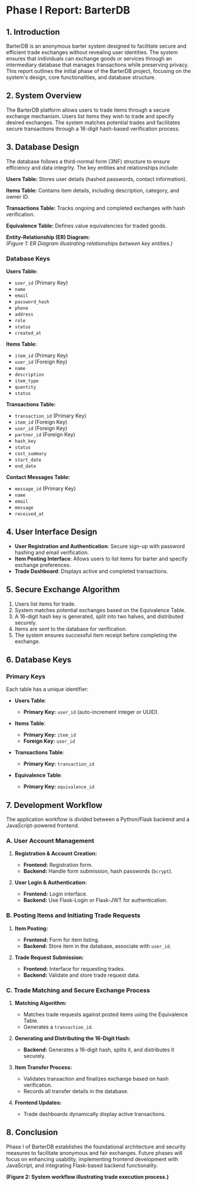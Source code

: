 # Phase I Report: BarterDB

## 1. Introduction
BarterDB is an anonymous barter system designed to facilitate secure and efficient trade exchanges without revealing user identities. The system ensures that individuals can exchange goods or services through an intermediary database that manages transactions while preserving privacy. This report outlines the initial phase of the BarterDB project, focusing on the system's design, core functionalities, and database structure.

## 2. System Overview
The BarterDB platform allows users to trade items through a secure exchange mechanism. Users list items they wish to trade and specify desired exchanges. The system matches potential trades and facilitates secure transactions through a 16-digit hash-based verification process.

## 3. Database Design

The database follows a third-normal form (3NF) structure to ensure efficiency and data integrity. The key entities and relationships include:

**Users Table:** Stores user details (hashed passwords, contact information).

**Items Table:** Contains item details, including description, category, and owner ID.

**Transactions Table:** Tracks ongoing and completed exchanges with hash verification.

**Equivalence Table:** Defines value equivalencies for traded goods.

**Entity-Relationship (ER) Diagram:**  
*(Figure 1: ER Diagram illustrating relationships between key entities.)*

### Database Keys

**Users Table:**

- `user_id` (Primary Key)
- `name`
- `email`
- `password_hash`
- `phone`
- `address`
- `role`
- `status`
- `created_at`

**Items Table:**

- `item_id` (Primary Key)
- `user_id` (Foreign Key)
- `name`
- `description`
- `item_type`
- `quantity`
- `status`

**Transactions Table:**

- `transaction_id` (Primary Key)
- `item_id` (Foreign Key)
- `user_id` (Foreign Key)
- `partner_id` (Foreign Key)
- `hash_key`
- `status`
- `cost_summary`
- `start_date`
- `end_date`

**Contact Messages Table:**

- `message_id` (Primary Key)
- `name`
- `email`
- `message`
- `received_at`


## 4. User Interface Design

- **User Registration and Authentication**: Secure sign-up with password hashing and email verification.
- **Item Posting Interface**: Allows users to list items for barter and specify exchange preferences.
- **Trade Dashboard**: Displays active and completed transactions.

## 5. Secure Exchange Algorithm

1. Users list items for trade.
2. System matches potential exchanges based on the Equivalence Table.
3. A 16-digit hash key is generated, split into two halves, and distributed securely.
4. Items are sent to the database for verification.
5. The system ensures successful item receipt before completing the exchange.

## 6. Database Keys

### Primary Keys

Each table has a unique identifier:

- **Users Table**:
  - **Primary Key:** `user_id` (auto-increment integer or UUID).

- **Items Table**:
  - **Primary Key:** `item_id`
  - **Foreign Key:** `user_id`

- **Transactions Table**:
  - **Primary Key:** `transaction_id`

- **Equivalence Table**:
  - **Primary Key:** `equivalence_id`

## 7. Development Workflow

The application workflow is divided between a Python/Flask backend and a JavaScript-powered frontend.

### A. User Account Management

1. **Registration & Account Creation:**
   - **Frontend:** Registration form.
   - **Backend:** Handle form submission, hash passwords (`bcrypt`).

2. **User Login & Authentication:**
   - **Frontend:** Login interface.
   - **Backend:** Use Flask-Login or Flask-JWT for authentication.

### B. Posting Items and Initiating Trade Requests

1. **Item Posting:**
   - **Frontend:** Form for item listing.
   - **Backend:** Store item in the database, associate with `user_id`.

2. **Trade Request Submission:**
   - **Frontend:** Interface for requesting trades.
   - **Backend:** Validate and store trade request data.

### C. Trade Matching and Secure Exchange Process

1. **Matching Algorithm:**
   - Matches trade requests against posted items using the Equivalence Table.
   - Generates a `transaction_id`.

2. **Generating and Distributing the 16-Digit Hash:**
   - **Backend:** Generates a 16-digit hash, splits it, and distributes it securely.

3. **Item Transfer Process:**
   - Validates transaction and finalizes exchange based on hash verification.
   - Records all transfer details in the database.

4. **Frontend Updates:**
   - Trade dashboards dynamically display active transactions.

## 8. Conclusion

Phase I of BarterDB establishes the foundational architecture and security measures to facilitate anonymous and fair exchanges. Future phases will focus on enhancing usability, implementing frontend development with JavaScript, and integrating Flask-based backend functionality.

**(Figure 2: System workflow illustrating trade execution process.)**
